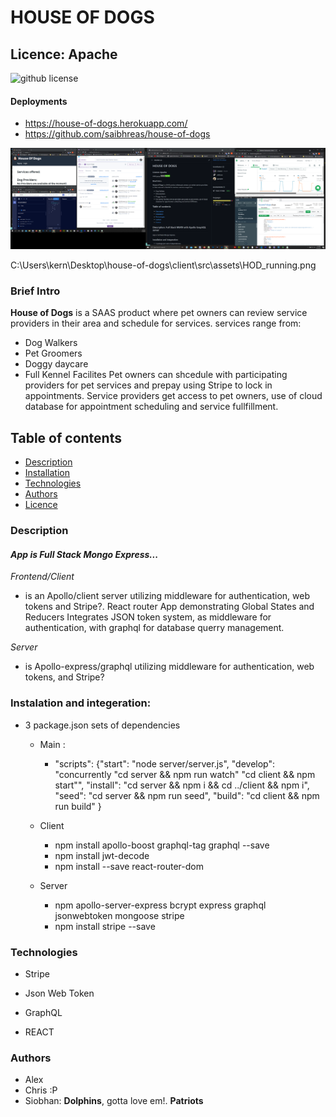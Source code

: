 # HOUSE OF DOGS

## Licence: Apache

![github license](https://img.shields.io/badge/license-Apache-brightgreen.svg)

####  Deployments

  * https://house-of-dogs.herokuapp.com/
  * https://github.com/saibhreas/house-of-dogs

![Screen Capture](./client/src/assets/HOD_running.png)

C:\Users\kern\Desktop\house-of-dogs\client\src\assets\HOD_running.png
### Brief Intro

**House of Dogs** is a SAAS product where pet owners can review service providers in their area and schedule for services.
services range from:
  * Dog Walkers
  * Pet Groomers
  * Doggy daycare
  * Full Kennel Facilites
Pet owners can shcedule with participating providers for pet services and prepay using Stripe to lock in appointments.
Service providers get access to pet owners, use of cloud database for appointment scheduling  and service fullfillment.

## Table of contents
  * [Description](##Description)
  * [Installation](###Instalation)
  * [Technologies](###Technologies)
  * [Authors](###Authors)
  * [Licence](##Licence)
 
### Description

#### *App is Full Stack  Mongo Express...*

*Frontend/Client* 

  * is an Apollo/client server utilizing middleware for authentication, web tokens and Stripe?.
  React router App demonstrating Global States and Reducers
  Integrates JSON token system, as middleware for authentication, with graphql for database querry management.

*Server*
  * is Apollo-express/graphql  utilizing middleware for authentication, web tokens, and Stripe?  

### Instalation and integeration:

  * 3 package.json sets of dependencies
      * Main :
        * "scripts":
          {"start": "node server/server.js",
    "develop": "concurrently \"cd server && npm run watch\" \"cd client && npm start\"",
    "install": "cd server && npm i && cd ../client && npm i",
    "seed": "cd server && npm run seed",
    "build": "cd client && npm run build"
  }
    * Client
      * npm install apollo-boost graphql-tag graphql --save
      * npm install jwt-decode
      * npm install --save react-router-dom
        
    * Server
      * npm apollo-server-express 
        bcrypt
        express
        graphql
        jsonwebtoken
        mongoose
        stripe
      * npm install stripe --save
### Technologies

  * Stripe

  * Json Web Token

  * GraphQL

  * REACT

### Authors

  * Alex
  * Chris :P
  * Siobhan: **Dolphins**, gotta love em!. **Patriots**